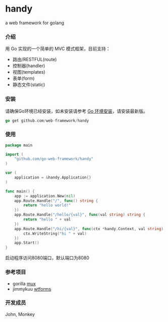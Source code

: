 handy
=====
a web framework for golang

### 介绍
用 Go 实现的一个简单的 MVC 模式框架，目前支持：

* 路由/RESTFUL(route)
* 控制器(handler)
* 视图(templates)
* 表单(form)
* 静态文件(static)

### 安装
请确保Go环境已经安装，如未安装请参考 [Go 环境安装](http://golang.org/doc/install.html)，请安装最新版。

``` go
go get github.com/web-framework/handy
```

### 使用
```go
package main

import (
    "github.com/go-web-framework/handy"
)

var (
    application = &handy.Application{}
)

func main() {
    app := application.New(nil)
    app.Route.Handle("/", func() string {
        return "hello world!"
    })
    app.Route.Handle("/hello/{val}", func(val string) string {
        return "hello " + val
    })
    app.Route.Handle("/hi/{val}", func(ctx *handy.Context, val string) {
        ctx.WriteString("hi " + val)
    })
    app.Start()
}
```
启动程序访问8080端口，默认端口为8080

### 参考项目
- gorilla [mux](https://github.com/gorilla/mux)
- jimmykuu [wtforms](https://github.com/jimmykuu/wtforms)

### 开发成员
John, Monkey
